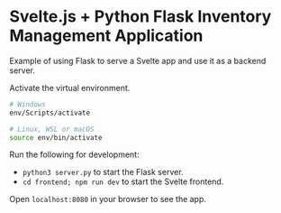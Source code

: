 # Svelte.js + Python Flask Inventory Management Application

Example of using Flask to serve a Svelte app and use it as a backend server.

Activate the virtual environment. 
```bash
# Windows
env/Scripts/activate

# Linux, WSL or macOS
source env/bin/activate
```

Run the following for development:

- `python3 server.py` to start the Flask server.
- `cd frontend; npm run dev` to start the Svelte frontend.

Open `localhost:8080` in your browser to see the app.